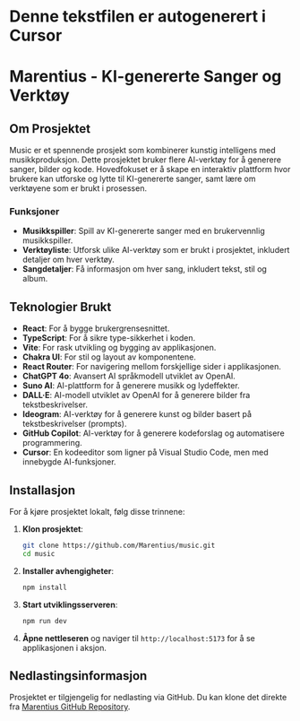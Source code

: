 # Denne tekstfilen er autogenerert i Cursor

# Marentius - KI-genererte Sanger og Verktøy

## Om Prosjektet

Music er et spennende prosjekt som kombinerer kunstig intelligens med musikkproduksjon. Dette prosjektet bruker flere AI-verktøy for å generere sanger, bilder og kode. Hovedfokuset er å skape en interaktiv plattform hvor brukere kan utforske og lytte til KI-genererte sanger, samt lære om verktøyene som er brukt i prosessen.

### Funksjoner

- **Musikkspiller**: Spill av KI-genererte sanger med en brukervennlig musikkspiller.
- **Verktøyliste**: Utforsk ulike AI-verktøy som er brukt i prosjektet, inkludert detaljer om hver verktøy.
- **Sangdetaljer**: Få informasjon om hver sang, inkludert tekst, stil og album.

## Teknologier Brukt

- **React**: For å bygge brukergrensesnittet.
- **TypeScript**: For å sikre type-sikkerhet i koden.
- **Vite**: For rask utvikling og bygging av applikasjonen.
- **Chakra UI**: For stil og layout av komponentene.
- **React Router**: For navigering mellom forskjellige sider i applikasjonen.
- **ChatGPT 4o**: Avansert AI språkmodell utviklet av OpenAI.
- **Suno AI**: AI-plattform for å generere musikk og lydeffekter.
- **DALL·E**: AI-modell utviklet av OpenAI for å generere bilder fra tekstbeskrivelser.
- **Ideogram**: AI-verktøy for å generere kunst og bilder basert på tekstbeskrivelser (prompts).
- **GitHub Copilot**: AI-verktøy for å generere kodeforslag og automatisere programmering.
- **Cursor**: En kodeeditor som ligner på Visual Studio Code, men med innebygde AI-funksjoner.

## Installasjon

For å kjøre prosjektet lokalt, følg disse trinnene:

1. **Klon prosjektet**:

   ```bash
   git clone https://github.com/Marentius/music.git
   cd music
   ```

2. **Installer avhengigheter**:

   ```bash
   npm install
   ```

3. **Start utviklingsserveren**:

   ```bash
   npm run dev
   ```

4. **Åpne nettleseren** og naviger til `http://localhost:5173` for å se applikasjonen i aksjon.

## Nedlastingsinformasjon

Prosjektet er tilgjengelig for nedlasting via GitHub. Du kan klone det direkte fra [Marentius GitHub Repository](https://github.com/ditt-brukernavn/marentius).
